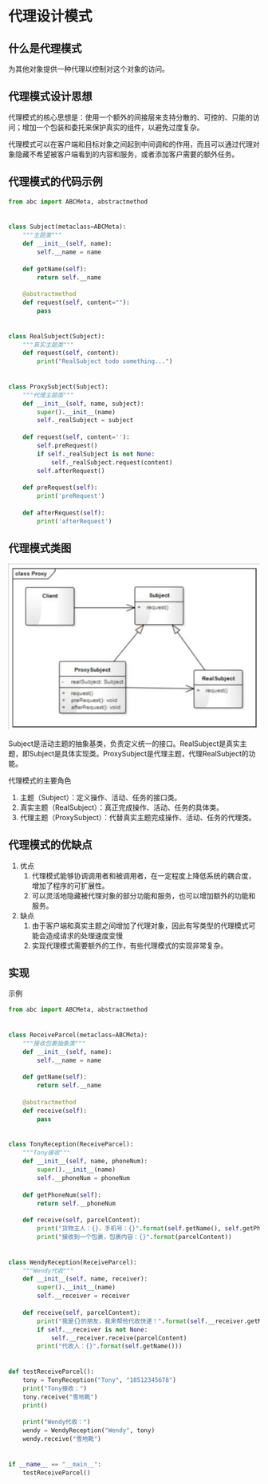 # 代理设计模式

## 什么是代理模式

为其他对象提供一种代理以控制对这个对象的访问。

## 代理模式设计思想

代理模式的核心思想是：使用一个额外的间接层来支持分散的、可控的、只能的访问；增加一个包装和委托来保护真实的组件，以避免过度复杂。

代理模式可以在客户端和目标对象之间起到中间调和的作用，而且可以通过代理对象隐藏不希望被客户端看到的内容和服务，或者添加客户需要的额外任务。

## 代理模式的代码示例

```python
from abc import ABCMeta, abstractmethod


class Subject(metaclass=ABCMeta):
    """主题类"""
    def __init__(self, name):
        self.__name = name

    def getName(self):
        return self.__name

    @abstractmethod
    def request(self, content=""):
        pass


class RealSubject(Subject):
    """真实主题类"""
    def request(self, content):
        print("RealSubject todo something...")


class ProxySubject(Subject):
    """代理主题类"""
    def __init__(self, name, subject):
        super().__init__(name)
        self._realSubject = subject

    def request(self, content=''):
        self.preRequest()
        if self._realSubject is not None:
            self._realSubject.request(content)
        self.afterRequest()

    def preRequest(self):
        print('preRequest')

    def afterRequest(self):
        print('afterRequest')
```

## 代理模式类图

![代理模式类图](images/代理模式类图.jpg)

Subject是活动主题的抽象基类，负责定义统一的接口。RealSubject是真实主题，即Subject是具体实现类。ProxySubject是代理主题，代理RealSubject的功能。

代理模式的主要角色

1. 主题（Subject）：定义操作、活动、任务的接口类。
2. 真实主题（RealSubject）：真正完成操作、活动、任务的具体类。
3. 代理主题（ProxySubject）：代替真实主题完成操作、活动、任务的代理类。

## 代理模式的优缺点

1. 优点
   1. 代理模式能够协调调用者和被调用者，在一定程度上降低系统的耦合度，增加了程序的可扩展性。
   2. 可以灵活地隐藏被代理对象的部分功能和服务，也可以增加额外的功能和服务。
2. 缺点
   1. 由于客户端和真实主题之间增加了代理对象，因此有写类型的代理模式可能会造成请求的处理速度变慢
   2. 实现代理模式需要额外的工作，有些代理模式的实现非常复杂。

## 实现

示例

```python
from abc import ABCMeta, abstractmethod


class ReceiveParcel(metaclass=ABCMeta):
    """接收包裹抽象类"""
    def __init__(self, name):
        self.__name = name

    def getName(self):
        return self.__name

    @abstractmethod
    def receive(self):
        pass


class TonyReception(ReceiveParcel):
    """Tony接收"""
    def __init__(self, name, phoneNum):
        super().__init__(name)
        self.__phoneNum = phoneNum

    def getPhoneNum(self):
        return self.__phoneNum

    def receive(self, parcelContent):
        print("货物主人：{}，手机号：{}".format(self.getName(), self.getPhoneNum()))
        print("接收到一个包裹，包裹内容：{}".format(parcelContent))


class WendyReception(ReceiveParcel):
    """Wendy代收"""
    def __init__(self, name, receiver):
        super().__init__(name)
        self.__receiver = receiver

    def receive(self, parcelContent):
        print("我是{}的朋友，我来帮他代收快递！".format(self.__receiver.getName()))
        if self.__receiver is not None:
            self.__receiver.receive(parcelContent)
        print("代收人：{}".format(self.getName()))


def testReceiveParcel():
    tony = TonyReception("Tony", "18512345678")
    print("Tony接收：")
    tony.receive("雪地靴")
    print()

    print("Wendy代收：")
    wendy = WendyReception("Wendy", tony)
    wendy.receive("雪地靴")


if __name__ == "__main__":
    testReceiveParcel()

```

